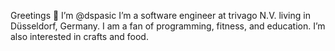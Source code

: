 Greetings 👋 I’m @dspasic
I’m a software engineer at trivago N.V. living in Düsseldorf, Germany. 
I am a fan of programming, fitness, and education. I’m also interested 
in crafts and food.
